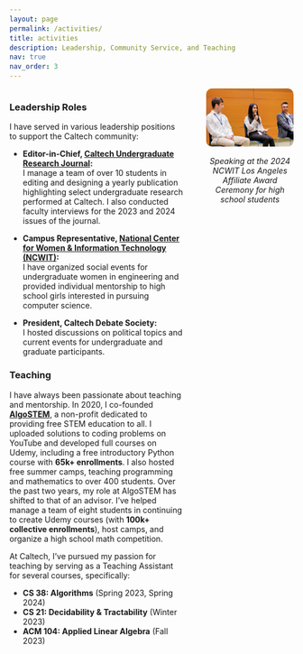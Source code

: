 ```yaml
---
layout: page
permalink: /activities/
title: activities
description: Leadership, Community Service, and Teaching
nav: true
nav_order: 3
---
```

<div style="display: flex; align-items: flex-start; flex-wrap: wrap;">

<div style="flex: 2; padding-right: 20px;">

### Leadership Roles
I have served in various leadership positions to support the Caltech community:

- **Editor-in-Chief, [Caltech Undergraduate Research Journal](https://curj.caltech.edu/):**  
  I manage a team of over 10 students in editing and designing a yearly publication highlighting select undergraduate research performed at Caltech. I also conducted faculty interviews for the 2023 and 2024 issues of the journal.

- **Campus Representative, [National Center for Women & Information Technology (NCWIT)](https://www.aspirations.org/aic-campus-reps):**  
  I have organized social events for undergraduate women in engineering and provided individual mentorship to high school girls interested in pursuing computer science.

- **President, Caltech Debate Society:**  
  I hosted discussions on political topics and current events for undergraduate and graduate participants.

### Teaching
I have always been passionate about teaching and mentorship. In 2020, I co-founded **[AlgoSTEM](https://www.algostem.org/)**, a non-profit dedicated to providing free STEM education to all. I uploaded solutions to coding problems on YouTube and developed full courses on Udemy, including a free introductory Python course with **65k+ enrollments**. I also hosted free summer camps, teaching programming and mathematics to over 400 students. Over the past two years, my role at AlgoSTEM has shifted to that of an advisor. I’ve helped manage a team of eight students in continuing to create Udemy courses (with **100k+ collective enrollments**), host camps, and organize a high school math competition.

At Caltech, I’ve pursued my passion for teaching by serving as a Teaching Assistant for several courses, specifically:

- **CS 38: Algorithms** (Spring 2023, Spring 2024)
- **CS 21: Decidability & Tractability** (Winter 2023)
- **ACM 104: Applied Linear Algebra** (Fall 2023)

</div>

<div style="flex: 1; padding-left: 20px;">
<img src="../assets/img/NCWIT.jpg" alt="NCWIT" style="width: 300px; border-radius: 10px;">
<p style="font-style: italic; text-align: center;">Speaking at the 2024 NCWIT Los Angeles Affiliate Award Ceremony for high school students</p>
</div>

</div>
